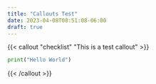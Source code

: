```yaml
---
title: "Callouts Test"
date: 2023-04-08T08:51:08-06:00
draft: true
---
```


{{< callout "checklist" "This is a test callout" >}}
```python
print("Hello World")
```
{{< /callout >}}